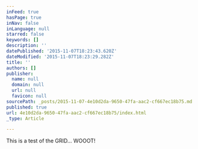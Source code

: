 ```yaml
---
inFeed: true
hasPage: true
inNav: false
inLanguage: null
starred: false
keywords: []
description: ''
datePublished: '2015-11-07T18:23:43.620Z'
dateModified: '2015-11-07T18:23:29.282Z'
title: ''
authors: []
publisher:
  name: null
  domain: null
  url: null
  favicon: null
sourcePath: _posts/2015-11-07-4e10d2da-9650-47fa-aac2-cf667ec18b75.md
published: true
url: 4e10d2da-9650-47fa-aac2-cf667ec18b75/index.html
_type: Article

---
```

This is a test of the GRID... WOOOT!